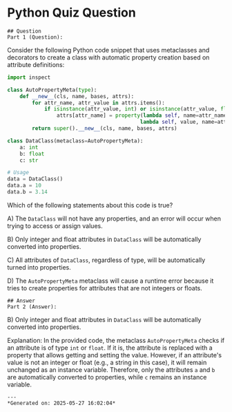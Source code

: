 # Python Quiz Question
    
    ## Question
    Part 1 (Question):  
Consider the following Python code snippet that uses metaclasses and decorators to create a class with automatic property creation based on attribute definitions:

```python
import inspect

class AutoPropertyMeta(type):
    def __new__(cls, name, bases, attrs):
        for attr_name, attr_value in attrs.items():
            if isinstance(attr_value, int) or isinstance(attr_value, float):
                attrs[attr_name] = property(lambda self, name=attr_name: self.__dict__.get(name), 
                                           lambda self, value, name=attr_name: setattr(self, name, value))
        return super().__new__(cls, name, bases, attrs)

class DataClass(metaclass=AutoPropertyMeta):
    a: int
    b: float
    c: str

# Usage
data = DataClass()
data.a = 10
data.b = 3.14
```

Which of the following statements about this code is true?

A) The `DataClass` will not have any properties, and an error will occur when trying to access or assign values.

B) Only integer and float attributes in `DataClass` will be automatically converted into properties.

C) All attributes of `DataClass`, regardless of type, will be automatically turned into properties.

D) The `AutoPropertyMeta` metaclass will cause a runtime error because it tries to create properties for attributes that are not integers or floats.
    
    ## Answer
    Part 2 (Answer):  
B) Only integer and float attributes in `DataClass` will be automatically converted into properties.

Explanation: In the provided code, the metaclass `AutoPropertyMeta` checks if an attribute is of type `int` or `float`. If it is, the attribute is replaced with a property that allows getting and setting the value. However, if an attribute's value is not an integer or float (e.g., a string in this case), it will remain unchanged as an instance variable. Therefore, only the attributes `a` and `b` are automatically converted to properties, while `c` remains an instance variable.
    
    ---
    *Generated on: 2025-05-27 16:02:04*
    